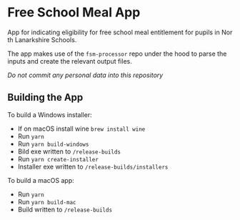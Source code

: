 # Free School Meal App

App for indicating eligibility for free school meal entitlement for pupils in North Lanarkshire Schools.

The app makes use of the `fsm-processor` repo under the hood to parse the inputs and create the relevant output files.

*Do not commit any personal data into this repository*

## Building the App
To build a Windows installer:

* If on macOS install wine `brew install wine`
* Run `yarn`
* Run `yarn build-windows`
* Bild exe written to `/release-builds`
* Run `yarn create-installer`
* Installer exe written to `/release-builds/installers`

To build a macOS app:

* Run `yarn`
* Run `yarn build-mac`
* Build written to `/release-builds`